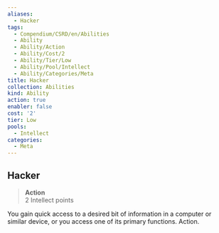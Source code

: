 ```yaml
---
aliases:
  - Hacker
tags:
  - Compendium/CSRD/en/Abilities
  - Ability
  - Ability/Action
  - Ability/Cost/2
  - Ability/Tier/Low
  - Ability/Pool/Intellect
  - Ability/Categories/Meta
title: Hacker
collection: Abilities
kind: Ability
action: true
enabler: false
cost: '2'
tier: Low
pools:
  - Intellect
categories:
  - Meta
---
```

## Hacker  
>**Action**  
>2 Intellect points
  
You gain quick access to a desired bit of information in a computer or similar device, or you access one of its primary functions. Action.